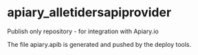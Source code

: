 # apiary_alletidersapiprovider
Publish only repository - for integration with Apiary.io

The file apiary.apib is generated and pushed by the deploy tools.
